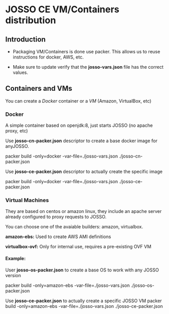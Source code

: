 # JOSSO CE VM/Containers distribution

## Introduction

* Packaging VM/Containers is done use packer.  This allows us to reuse instructions for docker, AWS, etc.

* Make sure to update verify that the  **josso-vars.json** file has the correct values.

## Containers and VMs

You can create a *Docker* container or a *VM* (Amazon, VirtualBox, etc)

### Docker

A simple container based on openjdk:8, just starts JOSSO (no apache proxy, etc)

Use **josso-cn-packer.json** descriptor to create a base docker image for anyJOSSO.

packer build -only=docker -var-file=./josso-vars.json ./josso-cn-packer.json

Use **josso-ce-packer.json** descriptor to actually create the specific image

packer build -only=docker -var-file=./josso-vars.json ./josso-ce-packer.json

### Virtual Machines

They are based on centos or amazon linux, they include an apache server already configured to proxy requests to JOSSO.

You can choose one of the avaiable builders: amazon, virtualbox.

**amazon-ebs:** Used to create AWS AMI definitions

**virtualbox-ovf:** Only for internal use, requires a pre-existing OVF VM

#### Example:

User **josso-os-packer.json** to create a base OS to work with any JOSSO version

packer build -only=amazon-ebs -var-file=./josso-vars.json ./josso-os-packer.json

Use **josso-ce-packer.json** to actually create a specific JOSSO VM
packer build -only=amazon-ebs -var-file=./josso-vars.json ./josso-ce-packer.json







